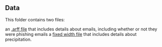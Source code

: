 ## Data

This folder contains two files:

an [.arff file](https://github.com/CorkCork/Analytics-Programming/blob/master/Module%206/Data/Training%20Dataset.arff) that includes details about emails, including whether or not they were phishing emails
a [fixed width file](https://github.com/CorkCork/Analytics-Programming/blob/master/Module%206/Data/mctyprcp.txt.txt) that includes details about precipitation.